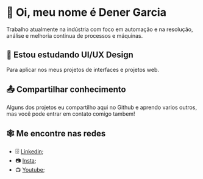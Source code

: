 <!---
- 👋 Hi, I’m @Dener-Garcia
- 👀 I’m interested in ...
- 🌱 I’m currently learning ...
- 💞️ I’m looking to collaborate on ...
- 📫 How to reach me ...


Dener-Garcia/Dener-Garcia is a ✨ special ✨ repository because its `README.md` (this file) appears on your GitHub profile.
You can click the Preview link to take a look at your changes.
--->
# 🤠 Oi, meu nome é Dener Garcia 
  Trabalho atualmente na indústria com foco em automação e na resolução, análise e melhoria continua de processos e máquinas.
## 📙 Estou estudando UI/UX Design 
  Para aplicar nos meus projetos de interfaces e projetos web.
## 📤 Compartilhar conhecimento
  Alguns dos projetos eu compartilho aqui no Github e aprendo varios outros, mas você pode entrar em contato comigo tambem!
## 🕸️ Me encontre nas redes
   * 🗄️ [Linkedin](https://www.linkedin.com/in/denergarcia/);
   * 📷 [Insta](https://www.instagram.com/m3dener/);
   * 📺 [Youtube](https://www.youtube.com/channel/UCTt8-o-ya6n25WtuYTj0hBw);
